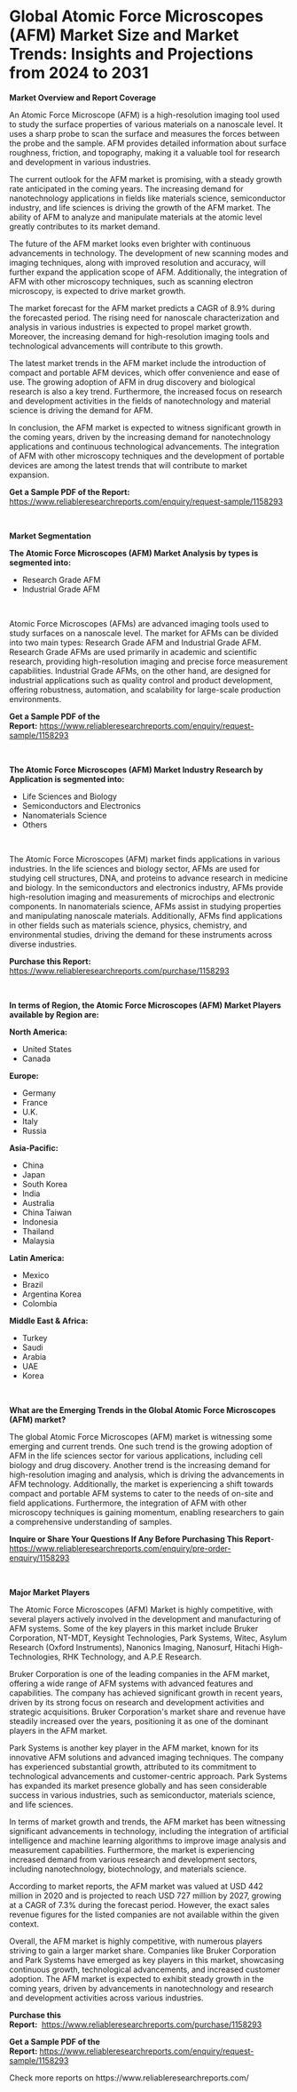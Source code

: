 <p><h1>Global Atomic Force Microscopes (AFM) Market Size and Market Trends: Insights and Projections from 2024 to 2031</h1></p><p><strong>Market Overview and Report Coverage</strong></p>
<p><p>An Atomic Force Microscope (AFM) is a high-resolution imaging tool used to study the surface properties of various materials on a nanoscale level. It uses a sharp probe to scan the surface and measures the forces between the probe and the sample. AFM provides detailed information about surface roughness, friction, and topography, making it a valuable tool for research and development in various industries.</p><p>The current outlook for the AFM market is promising, with a steady growth rate anticipated in the coming years. The increasing demand for nanotechnology applications in fields like materials science, semiconductor industry, and life sciences is driving the growth of the AFM market. The ability of AFM to analyze and manipulate materials at the atomic level greatly contributes to its market demand.</p><p>The future of the AFM market looks even brighter with continuous advancements in technology. The development of new scanning modes and imaging techniques, along with improved resolution and accuracy, will further expand the application scope of AFM. Additionally, the integration of AFM with other microscopy techniques, such as scanning electron microscopy, is expected to drive market growth.</p><p>The market forecast for the AFM market predicts a CAGR of 8.9% during the forecasted period. The rising need for nanoscale characterization and analysis in various industries is expected to propel market growth. Moreover, the increasing demand for high-resolution imaging tools and technological advancements will contribute to this growth.</p><p>The latest market trends in the AFM market include the introduction of compact and portable AFM devices, which offer convenience and ease of use. The growing adoption of AFM in drug discovery and biological research is also a key trend. Furthermore, the increased focus on research and development activities in the fields of nanotechnology and material science is driving the demand for AFM.</p><p>In conclusion, the AFM market is expected to witness significant growth in the coming years, driven by the increasing demand for nanotechnology applications and continuous technological advancements. The integration of AFM with other microscopy techniques and the development of portable devices are among the latest trends that will contribute to market expansion.</p></p>
<p><strong>Get a Sample PDF of the Report:</strong> <a href="https://www.reliableresearchreports.com/enquiry/request-sample/1158293">https://www.reliableresearchreports.com/enquiry/request-sample/1158293</a></p>
<p>&nbsp;</p>
<p><strong>Market Segmentation</strong></p>
<p><strong>The Atomic Force Microscopes (AFM) Market Analysis by types is segmented into:</strong></p>
<p><ul><li>Research Grade AFM</li><li>Industrial Grade AFM</li></ul></p>
<p>&nbsp;</p>
<p><p>Atomic Force Microscopes (AFMs) are advanced imaging tools used to study surfaces on a nanoscale level. The market for AFMs can be divided into two main types: Research Grade AFM and Industrial Grade AFM. Research Grade AFMs are used primarily in academic and scientific research, providing high-resolution imaging and precise force measurement capabilities. Industrial Grade AFMs, on the other hand, are designed for industrial applications such as quality control and product development, offering robustness, automation, and scalability for large-scale production environments.</p></p>
<p><strong>Get a Sample PDF of the Report:</strong>&nbsp;<a href="https://www.reliableresearchreports.com/enquiry/request-sample/1158293">https://www.reliableresearchreports.com/enquiry/request-sample/1158293</a></p>
<p>&nbsp;</p>
<p><strong>The Atomic Force Microscopes (AFM) Market Industry Research by Application is segmented into:</strong></p>
<p><ul><li>Life Sciences and Biology</li><li>Semiconductors and Electronics</li><li>Nanomaterials Science</li><li>Others</li></ul></p>
<p>&nbsp;</p>
<p><p>The Atomic Force Microscopes (AFM) market finds applications in various industries. In the life sciences and biology sector, AFMs are used for studying cell structures, DNA, and proteins to advance research in medicine and biology. In the semiconductors and electronics industry, AFMs provide high-resolution imaging and measurements of microchips and electronic components. In nanomaterials science, AFMs assist in studying properties and manipulating nanoscale materials. Additionally, AFMs find applications in other fields such as materials science, physics, chemistry, and environmental studies, driving the demand for these instruments across diverse industries.</p></p>
<p><strong>Purchase this Report:</strong>&nbsp; <a href="https://www.reliableresearchreports.com/purchase/1158293">https://www.reliableresearchreports.com/purchase/1158293</a></p>
<p>&nbsp;</p>
<p><strong>In terms of Region, the Atomic Force Microscopes (AFM) Market Players available by Region are:</strong></p>
<p>
    <p> <strong> North America: </strong>
        <ul>
            <li>United States</li>
            <li>Canada</li>
        </ul>
        </p> 
    <p> <strong> Europe: </strong>
        <ul>
            <li>Germany</li>
            <li>France</li>
            <li>U.K.</li>
            <li>Italy</li>
            <li>Russia</li>
        </ul>
        </p> 
    <p> <strong> Asia-Pacific: </strong>
        <ul>
            <li>China</li>
            <li>Japan</li>
            <li>South Korea</li>
            <li>India</li>
            <li>Australia</li>
            <li>China Taiwan</li>
            <li>Indonesia</li>
            <li>Thailand</li>
            <li>Malaysia</li>
        </ul>
        </p> 
    <p> <strong> Latin America: </strong>
        <ul>
            <li>Mexico</li>
            <li>Brazil</li>
            <li>Argentina Korea</li>
            <li>Colombia</li>
        </ul>
        </p> 
    <p> <strong> Middle East & Africa: </strong>
        <ul>
            <li>Turkey</li>
            <li>Saudi</li>
            <li>Arabia</li>
            <li>UAE</li>
            <li>Korea</li>
        </ul>
    </p>
    </p>
<p>&nbsp;</p>
<p><strong>What are the Emerging Trends in the Global Atomic Force Microscopes (AFM) market?</strong></p>
<p><p>The global Atomic Force Microscopes (AFM) market is witnessing some emerging and current trends. One such trend is the growing adoption of AFM in the life sciences sector for various applications, including cell biology and drug discovery. Another trend is the increasing demand for high-resolution imaging and analysis, which is driving the advancements in AFM technology. Additionally, the market is experiencing a shift towards compact and portable AFM systems to cater to the needs of on-site and field applications. Furthermore, the integration of AFM with other microscopy techniques is gaining momentum, enabling researchers to gain a comprehensive understanding of samples.</p></p>
<p><strong>Inquire or Share Your Questions If Any Before Purchasing This Report</strong>- <a href="https://www.reliableresearchreports.com/enquiry/pre-order-enquiry/1158293">https://www.reliableresearchreports.com/enquiry/pre-order-enquiry/1158293</a></p>
<p>&nbsp;</p>
<p><strong>Major Market Players</strong></p>
<p><p>The Atomic Force Microscopes (AFM) Market is highly competitive, with several players actively involved in the development and manufacturing of AFM systems. Some of the key players in this market include Bruker Corporation, NT-MDT, Keysight Technologies, Park Systems, Witec, Asylum Research (Oxford Instruments), Nanonics Imaging, Nanosurf, Hitachi High-Technologies, RHK Technology, and A.P.E Research.</p><p>Bruker Corporation is one of the leading companies in the AFM market, offering a wide range of AFM systems with advanced features and capabilities. The company has achieved significant growth in recent years, driven by its strong focus on research and development activities and strategic acquisitions. Bruker Corporation's market share and revenue have steadily increased over the years, positioning it as one of the dominant players in the AFM market.</p><p>Park Systems is another key player in the AFM market, known for its innovative AFM solutions and advanced imaging techniques. The company has experienced substantial growth, attributed to its commitment to technological advancements and customer-centric approach. Park Systems has expanded its market presence globally and has seen considerable success in various industries, such as semiconductor, materials science, and life sciences.</p><p>In terms of market growth and trends, the AFM market has been witnessing significant advancements in technology, including the integration of artificial intelligence and machine learning algorithms to improve image analysis and measurement capabilities. Furthermore, the market is experiencing increased demand from various research and development sectors, including nanotechnology, biotechnology, and materials science.</p><p>According to market reports, the AFM market was valued at USD 442 million in 2020 and is projected to reach USD 727 million by 2027, growing at a CAGR of 7.3% during the forecast period. However, the exact sales revenue figures for the listed companies are not available within the given context.</p><p>Overall, the AFM market is highly competitive, with numerous players striving to gain a larger market share. Companies like Bruker Corporation and Park Systems have emerged as key players in this market, showcasing continuous growth, technological advancements, and increased customer adoption. The AFM market is expected to exhibit steady growth in the coming years, driven by advancements in nanotechnology and research and development activities across various industries.</p></p>
<p><strong>Purchase this Report:</strong>&nbsp;&nbsp;<a href="https://www.reliableresearchreports.com/purchase/1158293">https://www.reliableresearchreports.com/purchase/1158293</a></p>
<p></p>
<p><strong>Get a Sample PDF of the Report:</strong>&nbsp;<a href="https://www.reliableresearchreports.com/enquiry/request-sample/1158293">https://www.reliableresearchreports.com/enquiry/request-sample/1158293</a></p>
<p>Check more reports on https://www.reliableresearchreports.com/</p>